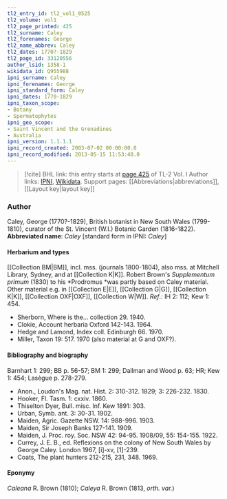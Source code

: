 ```yaml
---
tl2_entry_id: tl2_vol1_0525
tl2_volume: vol1
tl2_page_printed: 425
tl2_surname: Caley
tl2_forenames: George
tl2_name_abbrev: Caley
tl2_dates: 1770?-1829
tl2_page_id: 33120556
author_lsid: 1358-1
wikidata_id: Q955988
ipni_surname: Caley
ipni_forenames: George
ipni_standard_form: Caley
ipni_dates: 1770-1829
ipni_taxon_scope: 
- Botany
- Spermatophytes
ipni_geo_scope: 
- Saint Vincent and the Grenadines
- Australia
ipni_version: 1.1.1.1
ipni_record_created: 2003-07-02 00:00:00.0
ipni_record_modified: 2013-05-15 11:53:48.0
---
```


> [!cite] BHL link: this entry starts at [page 425](https://www.biodiversitylibrary.org/page/33120556) of TL-2 Vol. I
> Author links: [IPNI](https://www.ipni.org/a/1358-1), [Wikidata](https://www.wikidata.org/wiki/Q955988). Support pages: [[Abbreviations|abbreviations]], [[Layout key|layout key]]

### Author

Caley, George (1770?-1829), British botanist in New South Wales (1799-1810), curator of the St. Vincent (W.I.) Botanic Garden (1816-1822). 
**Abbreviated name**: *Caley* \[standard form in IPNI: *Caley*\]

#### Herbarium and types

[[Collection BM|BM]], incl. mss. (journals 1800-1804), also mss. at Mitchell Library, Sydney, and at [[Collection K|K]]. Robert Brown's *Supplementum primum* (1830) to his *Prodromus *was partly based on Caley material. Other material e.g. in [[Collection E|E]], [[Collection G|G]], [[Collection K|K]], [[Collection OXF|OXF]], [[Collection W|W]].
*Ref*.: IH 2: 112; Kew 1: 454.
- Sherborn, Where is the... collection 29. 1940.
- Clokie, Account herbaria Oxford 142-143. 1964.
- Hedge and Lamond, Index coll. Edinburgh 66. 1970.
- Miller, Taxon 19: 517. 1970 (also material at G and OXF?).

#### Bibliography and biography

Barnhart 1: 299; BB p. 56-57; BM 1: 299; Dallman and Wood p. 63; HR; Kew 1: 454; Lasègue p. 278-279.
- Anon., Loudon's Mag. nat. Hist. 2: 310-312. 1829; 3: 226-232. 1830.
- Hooker, Fl. Tasm. 1: cxxiv. 1860.
- Thiselton Dyer, Bull. misc. Inf. Kew 1891: 303.
- Urban, Symb. ant. 3: 30-31. 1902.
- Maiden, Agric. Gazette NSW. 14: 988-996. 1903.
- Maiden, Sir Joseph Banks 127-141. 1909.
- Maiden, J. Proc. roy. Soc. NSW 42: 94-95. 1908/09, 55: 154-155. 1922.
- Currey, J. E. B., ed. Reflexions on the colony of New South Wales by George Caley. London 1967, \[i\]-xv, \[1\]-239.
- Coats, The plant hunters 212-215, 231, 348. 1969.

#### Eponymy

*Caleana* R. Brown (1810); *Caleya* R. Brown (1813, *orth. var.*)

